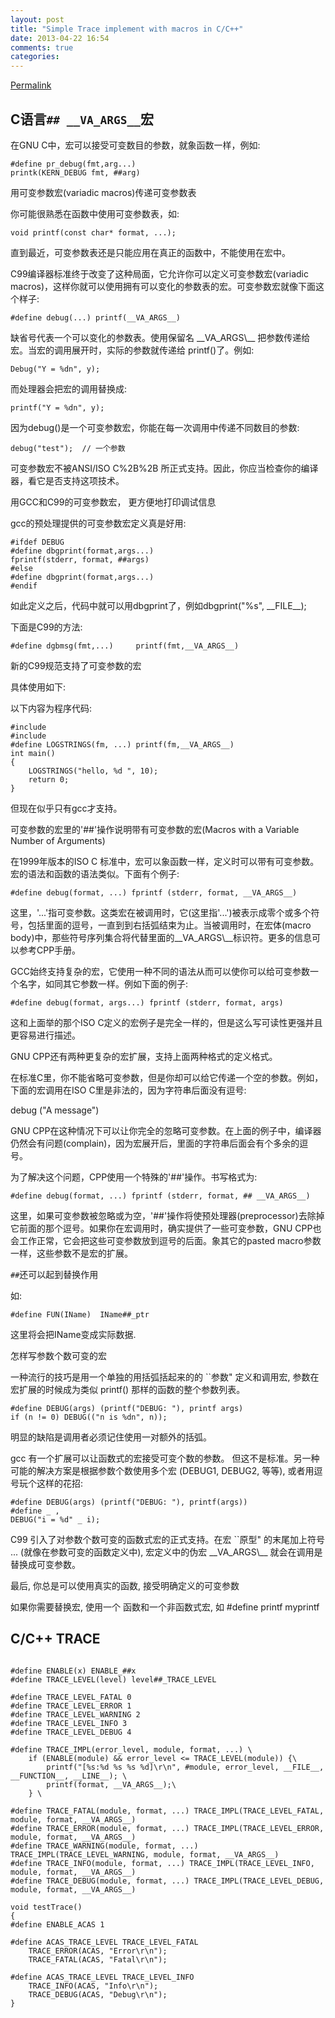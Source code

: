 ```yaml
---
layout: post
title: "Simple Trace implement with macros in C/C++"
date: 2013-04-22 16:54
comments: true
categories: 
---
```

[Permalink](http://www.cnblogs.com/alexshi/archive/2012/03/09/2388453.html "Permalink to C语言 ## __VA_ARGS__ 宏 - AlexShi")

## C语言`## __VA_ARGS__`宏

在GNU C中，宏可以接受可变数目的参数，就象函数一样，例如:   


    #define pr_debug(fmt,arg...)  
    printk(KERN_DEBUG fmt, ##arg) 

用可变参数宏(variadic macros)传递可变参数表 
   
你可能很熟悉在函数中使用可变参数表，如: 

    void printf(const char* format, ...); 

直到最近，可变参数表还是只能应用在真正的函数中，不能使用在宏中。 

C99编译器标准终于改变了这种局面，它允许你可以定义可变参数宏(variadic macros)，这样你就可以使用拥有可以变化的参数表的宏。可变参数宏就像下面这个样子: 

    #define debug(...) printf(__VA_ARGS__) 

缺省号代表一个可以变化的参数表。使用保留名 \_\_VA\_ARGS\\_\_ 把参数传递给宏。当宏的调用展开时，实际的参数就传递给 printf()了。例如: 
   


    Debug("Y = %dn", y); 


   
而处理器会把宏的调用替换成: 
 
   


    printf("Y = %dn", y); 


   
因为debug()是一个可变参数宏，你能在每一次调用中传递不同数目的参数: 
 
   


    debug("test");  // 一个参数 


   
可变参数宏不被ANSI/ISO C%2B%2B 所正式支持。因此，你应当检查你的编译器，看它是否支持这项技术。 

用GCC和C99的可变参数宏， 更方便地打印调试信息 

gcc的预处理提供的可变参数宏定义真是好用: 
   


    #ifdef DEBUG 
    #define dbgprint(format,args...)  
    fprintf(stderr, format, ##args) 
    #else 
    #define dbgprint(format,args...) 
    #endif 

如此定义之后，代码中就可以用dbgprint了，例如dbgprint("%s", \_\_FILE\_\_); 

下面是C99的方法: 
   


    #define dgbmsg(fmt,...)     printf(fmt,__VA_ARGS__) 

新的C99规范支持了可变参数的宏 
   
具体使用如下: 

以下内容为程序代码: 

    #include  
    #include  
    #define LOGSTRINGS(fm, ...) printf(fm,__VA_ARGS__) 
    int main() 
    { 
        LOGSTRINGS("hello, %d ", 10); 
        return 0; 
    } 

但现在似乎只有gcc才支持。 
   
可变参数的宏里的'##'操作说明带有可变参数的宏(Macros with a Variable Number of Arguments) 
 
   
在1999年版本的ISO C 标准中，宏可以象函数一样，定义时可以带有可变参数。宏的语法和函数的语法类似。下面有个例子: 
 
   


    #define debug(format, ...) fprintf (stderr, format, __VA_ARGS__) 


   
这里，'...'指可变参数。这类宏在被调用时，它(这里指'...')被表示成零个或多个符号，包括里面的逗号，一直到到右括弧结束为止。当被调用时，在宏体(macro body)中，那些符号序列集合将代替里面的\_\_VA\_ARGS\\_\_标识符。更多的信息可以参考CPP手册。 
 
   
GCC始终支持复杂的宏，它使用一种不同的语法从而可以使你可以给可变参数一个名字，如同其它参数一样。例如下面的例子: 
 
   


    #define debug(format, args...) fprintf (stderr, format, args) 


   
这和上面举的那个ISO C定义的宏例子是完全一样的，但是这么写可读性更强并且更容易进行描述。 
 
   
GNU CPP还有两种更复杂的宏扩展，支持上面两种格式的定义格式。 
 
   
在标准C里，你不能省略可变参数，但是你却可以给它传递一个空的参数。例如，下面的宏调用在ISO C里是非法的，因为字符串后面没有逗号: 
 
   
debug ("A message") 
 
   
GNU CPP在这种情况下可以让你完全的忽略可变参数。在上面的例子中，编译器仍然会有问题(complain)，因为宏展开后，里面的字符串后面会有个多余的逗号。 

为了解决这个问题，CPP使用一个特殊的'##'操作。书写格式为: 
   


    #define debug(format, ...) fprintf (stderr, format, ## __VA_ARGS__) 

这里，如果可变参数被忽略或为空，'##'操作将使预处理器(preprocessor)去除掉它前面的那个逗号。如果你在宏调用时，确实提供了一些可变参数，GNU CPP也会工作正常，它会把这些可变参数放到逗号的后面。象其它的pasted macro参数一样，这些参数不是宏的扩展。 
   
`##`还可以起到替换作用
   
如: 

    #define FUN(IName)  IName##_ptr 


这里将会把IName变成实际数据. 

怎样写参数个数可变的宏 
   
一种流行的技巧是用一个单独的用括弧括起来的的 ``参数" 定义和调用宏, 参数在 宏扩展的时候成为类似 printf() 那样的函数的整个参数列表。 
 
   


    #define DEBUG(args) (printf("DEBUG: "), printf args) 
    if (n != 0) DEBUG(("n is %dn", n)); 


   
明显的缺陷是调用者必须记住使用一对额外的括弧。 
 
   
gcc 有一个扩展可以让函数式的宏接受可变个数的参数。 但这不是标准。另一种 可能的解决方案是根据参数个数使用多个宏 (DEBUG1, DEBUG2, 等等), 或者用逗号玩个这样的花招: 
 
   


    #define DEBUG(args) (printf("DEBUG: "), printf(args)) 
    #define _ , 
    DEBUG("i = %d" _ i); 

C99 引入了对参数个数可变的函数式宏的正式支持。在宏 ``原型" 的末尾加上符号 ... (就像在参数可变的函数定义中), 宏定义中的伪宏 \_\_VA\_ARGS\\_\_ 就会在调用是 替换成可变参数。 
   
最后, 你总是可以使用真实的函数, 接受明确定义的可变参数 

如果你需要替换宏, 使用一个 函数和一个非函数式宏, 如 #define printf myprintf  

## C/C++ TRACE
```

#define ENABLE(x) ENABLE_##x
#define TRACE_LEVEL(level) level##_TRACE_LEVEL

#define TRACE_LEVEL_FATAL 0
#define TRACE_LEVEL_ERROR 1
#define TRACE_LEVEL_WARNING 2
#define TRACE_LEVEL_INFO 3
#define TRACE_LEVEL_DEBUG 4

#define TRACE_IMPL(error_level, module, format, ...) \
    if (ENABLE(module) && error_level <= TRACE_LEVEL(module)) {\
        printf("[%s:%d %s %s %d]\r\n", #module, error_level, __FILE__, __FUNCTION__, __LINE__); \
        printf(format, __VA_ARGS__);\
    } \

#define TRACE_FATAL(module, format, ...) TRACE_IMPL(TRACE_LEVEL_FATAL, module, format, __VA_ARGS__)
#define TRACE_ERROR(module, format, ...) TRACE_IMPL(TRACE_LEVEL_ERROR, module, format, __VA_ARGS__)
#define TRACE_WARNING(module, format, ...) TRACE_IMPL(TRACE_LEVEL_WARNING, module, format, __VA_ARGS__)
#define TRACE_INFO(module, format, ...) TRACE_IMPL(TRACE_LEVEL_INFO, module, format, __VA_ARGS__)
#define TRACE_DEBUG(module, format, ...) TRACE_IMPL(TRACE_LEVEL_DEBUG, module, format, __VA_ARGS__)

void testTrace()
{
#define ENABLE_ACAS 1

#define ACAS_TRACE_LEVEL TRACE_LEVEL_FATAL
    TRACE_ERROR(ACAS, "Error\r\n");
    TRACE_FATAL(ACAS, "Fatal\r\n");

#define ACAS_TRACE_LEVEL TRACE_LEVEL_INFO
    TRACE_INFO(ACAS, "Info\r\n");
    TRACE_DEBUG(ACAS, "Debug\r\n");
}

```